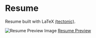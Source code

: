 # Resume
Resume built with LaTeX [(tectonic)](https://tectonic-typesetting.github.io/).

![Resume Preview Image](https://mrzzy.github.io/resume/assets/previews/main-1.png)
[Resume Preview](https://mrzzy.github.io/resume/assets/previews/main-1.png)
